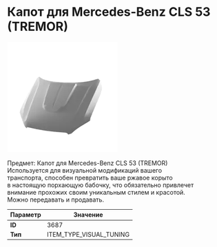 # Капот для Mercedes-Benz CLS 53 (TREMOR)

![Item Image](../img/3687.webp?raw=true)

Предмет: Капот для Mercedes-Benz CLS 53 (TREMOR)<br>Используется для визуальной модификаций вашего<br>транспорта, способен превратить ваше ржавое корыто<br>в настоящую порхающую бабочку, что обязательно привлечет<br>внимание прохожих своим уникальным стилем и красотой.<br>Можно передавать и продавать.


| Параметр | Значение |
|----------|----------|
| **ID** | 3687 |
| **Тип** | ITEM_TYPE_VISUAL_TUNING |

